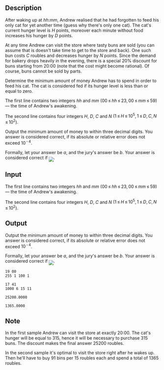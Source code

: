## Description

<div><p>After waking up at <span class="tex-span"><i>hh</i></span>:<span class="tex-span"><i>mm</i></span>, Andrew realised that he had forgotten to feed his only cat for yet another time (guess why there's only one cat). The cat's current hunger level is <span class="tex-span"><i>H</i></span> points, moreover each minute without food increases his hunger by <span class="tex-span"><i>D</i></span> points.</p><p>At any time Andrew can visit the store where tasty buns are sold (you can assume that is doesn't take time to get to the store and back). One such bun costs <span class="tex-span"><i>C</i></span> roubles and decreases hunger by <span class="tex-span"><i>N</i></span> points. Since the demand for bakery drops heavily in the evening, there is a special <span class="tex-span">20%</span> discount for buns starting from <span class="tex-span">20</span>:<span class="tex-span">00</span> (note that the cost might become rational). Of course, buns cannot be sold by parts.</p><p>Determine the minimum amount of money Andrew has to spend in order to feed his cat. The cat is considered fed if its hunger level is less than or equal to zero.</p></div><div class="input-specification"><p>The first line contains two integers <span class="tex-span"><i>hh</i></span> and <span class="tex-span"><i>mm</i></span> <span class="tex-span">(00 ≤ <i>hh</i> ≤ 23, 00 ≤ <i>mm</i> ≤ 59)</span> — the time of Andrew's awakening.</p><p>The second line contains four integers <span class="tex-span"><i>H</i></span>, <span class="tex-span"><i>D</i></span>, <span class="tex-span"><i>C</i></span> and <span class="tex-span"><i>N</i></span> <span class="tex-span">(1 ≤ <i>H</i> ≤ 10<sup class="upper-index">5</sup>, 1 ≤ <i>D</i>, <i>C</i>, <i>N</i> ≤ 10<sup class="upper-index">2</sup>)</span>.</p></div><div class="output-specification"><p>Output the minimum amount of money to within three decimal digits. You answer is considered correct, if its absolute or relative error does not exceed <span class="tex-span">10<sup class="upper-index"> - 4</sup></span>.</p><p>Formally, let your answer be <span class="tex-span"><i>a</i></span>, and the jury's answer be <span class="tex-span"><i>b</i></span>. Your answer is considered correct if <img align="middle" class="tex-formula" src="file://iHAkE54M.png" style="max-width: 100.0%;max-height: 100.0%;">.</p></div>

## Input

<p>The first line contains two integers <span class="tex-span"><i>hh</i></span> and <span class="tex-span"><i>mm</i></span> <span class="tex-span">(00 ≤ <i>hh</i> ≤ 23, 00 ≤ <i>mm</i> ≤ 59)</span> — the time of Andrew's awakening.</p><p>The second line contains four integers <span class="tex-span"><i>H</i></span>, <span class="tex-span"><i>D</i></span>, <span class="tex-span"><i>C</i></span> and <span class="tex-span"><i>N</i></span> <span class="tex-span">(1 ≤ <i>H</i> ≤ 10<sup class="upper-index">5</sup>, 1 ≤ <i>D</i>, <i>C</i>, <i>N</i> ≤ 10<sup class="upper-index">2</sup>)</span>.</p>

## Output

<p>Output the minimum amount of money to within three decimal digits. You answer is considered correct, if its absolute or relative error does not exceed <span class="tex-span">10<sup class="upper-index"> - 4</sup></span>.</p><p>Formally, let your answer be <span class="tex-span"><i>a</i></span>, and the jury's answer be <span class="tex-span"><i>b</i></span>. Your answer is considered correct if <img align="middle" class="tex-formula" src="file://iHAkE54M.png" style="max-width: 100.0%;max-height: 100.0%;">.</p>





```input1
19 00
255 1 100 1

```




```input2
17 41
1000 6 15 11

```




```output1
25200.0000

```




```output2
1365.0000

```



## Note

<p>In the first sample Andrew can visit the store at exactly <span class="tex-span">20</span>:<span class="tex-span">00</span>. The cat's hunger will be equal to <span class="tex-span">315</span>, hence it will be necessary to purchase <span class="tex-span">315</span> buns. The discount makes the final answer <span class="tex-span">25200</span> roubles.</p><p>In the second sample it's optimal to visit the store right after he wakes up. Then he'll have to buy <span class="tex-span">91</span> bins per <span class="tex-span">15</span> roubles each and spend a total of <span class="tex-span">1365</span> roubles.</p>
